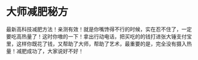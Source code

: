 # 大师减肥秘方

最新高科技减肥方法！亲测有效！就是你嘴馋得不行的时候，实在忍不住了，一定要吃高热量了！这时你嗷的一下！拿出行动电话，把买吃的的钱打进张大锤支付宝里，这样你既花了钱，又帮助了大师，帮助了艺术，最重要的是，完全没有摄入热量！减肥成功了，大家说好不好！

